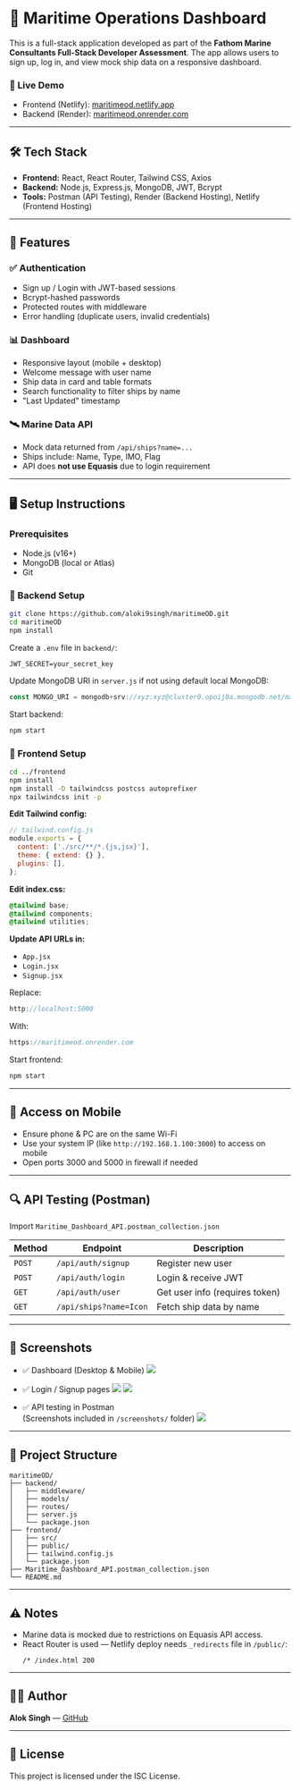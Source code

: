 # 🌊 Maritime Operations Dashboard

This is a full-stack application developed as part of the **Fathom Marine Consultants Full-Stack Developer Assessment**. The app allows users to sign up, log in, and view mock ship data on a responsive dashboard.

### 🔧 Live Demo
- Frontend (Netlify): [maritimeod.netlify.app](https://lively-cascaron-1f549d.netlify.app/login)
- Backend (Render): [maritimeod.onrender.com](https://maritimeod.onrender.com)

---

## 🛠 Tech Stack

- **Frontend:** React, React Router, Tailwind CSS, Axios
- **Backend:** Node.js, Express.js, MongoDB, JWT, Bcrypt
- **Tools:** Postman (API Testing), Render (Backend Hosting), Netlify (Frontend Hosting)

---

## 🚀 Features

### ✅ Authentication
- Sign up / Login with JWT-based sessions
- Bcrypt-hashed passwords
- Protected routes with middleware
- Error handling (duplicate users, invalid credentials)

### 📊 Dashboard
- Responsive layout (mobile + desktop)
- Welcome message with user name
- Ship data in card and table formats
- Search functionality to filter ships by name
- "Last Updated" timestamp

### 🛰 Marine Data API
- Mock data returned from `/api/ships?name=...`
- Ships include: Name, Type, IMO, Flag
- API does **not use Equasis** due to login requirement

---

## 🖥️ Setup Instructions

### Prerequisites
- Node.js (v16+)
- MongoDB (local or Atlas)
- Git

### 🔁 Backend Setup

```bash
git clone https://github.com/aloki9singh/maritimeOD.git
cd maritimeOD
npm install
```

Create a `.env` file in `backend/`:

```
JWT_SECRET=your_secret_key
```

Update MongoDB URI in `server.js` if not using default local MongoDB:

```js
const MONGO_URI = mongodb+srv://xyz:xyz@cluster0.opoij8a.mongodb.net/maritimeod?retryWrites=true&w=majority&appName=Cluster0;
```

Start backend:
```bash
npm start
```

### 🔁 Frontend Setup

```bash
cd ../frontend
npm install
npm install -D tailwindcss postcss autoprefixer
npx tailwindcss init -p
```

**Edit Tailwind config:**
```js
// tailwind.config.js
module.exports = {
  content: ['./src/**/*.{js,jsx}'],
  theme: { extend: {} },
  plugins: [],
};
```

**Edit index.css:**
```css
@tailwind base;
@tailwind components;
@tailwind utilities;
```

**Update API URLs in:**
- `App.jsx`
- `Login.jsx`
- `Signup.jsx`

Replace:
```js
http://localhost:5000
```
With:
```js
https://maritimeod.onrender.com
```

Start frontend:
```bash
npm start
```

---

## 📱 Access on Mobile

- Ensure phone & PC are on the same Wi-Fi
- Use your system IP (like `http://192.168.1.100:3000`) to access on mobile
- Open ports 3000 and 5000 in firewall if needed

---

## 🔍 API Testing (Postman)

Import `Maritime_Dashboard_API.postman_collection.json`

| Method | Endpoint | Description |
|--------|----------|-------------|
| `POST` | `/api/auth/signup` | Register new user |
| `POST` | `/api/auth/login` | Login & receive JWT |
| `GET`  | `/api/auth/user` | Get user info (requires token) |
| `GET`  | `/api/ships?name=Icon` | Fetch ship data by name |

---

## 📸 Screenshots

- ✅ Dashboard (Desktop & Mobile)
![](../../../Pictures/Screenshots/Screenshot%20(395).png)
- ✅ Login / Signup pages
![](../../../Pictures/Screenshots/Screenshot%20(393).png)
![](../../../../Downloads/WhatsApp%20Image%202025-05-22%20at%2020.27.40.jpeg)

- ✅ API testing in Postman  
(Screenshots included in `/screenshots/` folder)
![](../../../Pictures/Screenshots/Screenshot%20(396).png)
---

## 📁 Project Structure

```
maritimeOD/
├── backend/
│   ├── middleware/
│   ├── models/
│   ├── routes/
│   ├── server.js
│   └── package.json
├── frontend/
│   ├── src/
│   ├── public/
│   ├── tailwind.config.js
│   └── package.json
├── Maritime_Dashboard_API.postman_collection.json
└── README.md
```

---

## ⚠️ Notes

- Marine data is mocked due to restrictions on Equasis API access.
- React Router is used — Netlify deploy needs `_redirects` file in `/public/`:
  ```
  /* /index.html 200
  ```

---

## 👨‍💻 Author
**Alok Singh** — [GitHub](https://github.com/aloki9singh)

---

## 📜 License
This project is licensed under the ISC License.